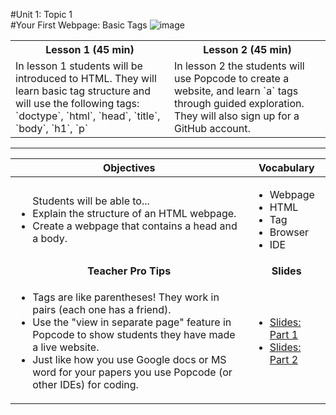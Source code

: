 #Unit 1: Topic 1  
#Your First Webpage: Basic Tags
![image](http://i.imgur.com/eqnjBR6.png)

<table>
<tr>
	<th>Lesson 1 (45 min)</th>
	<th>Lesson 2 (45 min)</th>
</tr>
<tr>
	<td>In lesson 1 students will be introduced to HTML. They will learn basic tag structure and will use the following tags: `doctype`, `html`, `head`, `title`, `body`, `h1`, `p`<br></td>
	<td>In lesson 2 the students will use Popcode to create a website, and learn `a` tags through guided exploration. They will also sign up for a GitHub account.</td>
</tr>

</table>

***


| Objectives | Vocabulary |
|-------|-------|
| <ul>Students will be able to... <li> Explain the structure of an HTML webpage.</li> <li>Create a webpage that contains a head and a body.</li> </ul>  | <ul> <li>Webpage</li> <li>HTML</li> <li>Tag</li> <li>Browser</li> <li> IDE </li> </ul> | 
| <center> **Teacher Pro Tips** </center> |<center> **Slides** </center> |
|<ul><li>Tags are like parentheses! They work in pairs (each one has a friend).</li><li>Use the "view in separate page" feature in Popcode to show students they have made a live website.</li> <li>Just like how you use Google docs or MS word for your papers you use Popcode (or other IDEs) for coding. </li></ul>| <ul><li>[Slides: Part 1](https://docs.google.com/presentation/d/1-gKi3ugTLwRzllzoInvDA7aNGejDN84Ab4xpzA5jVkU/edit#slide=id.g12ee5b58a7_0_0) </li> <li>[Slides: Part 2](https://docs.google.com/presentation/d/1-gKi3ugTLwRzllzoInvDA7aNGejDN84Ab4xpzA5jVkU/edit#slide=id.g12ee5b58a7_0_112)</li></ul> | 


